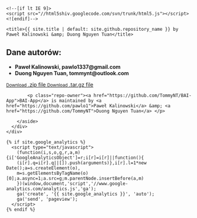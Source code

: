 <html lang="{{ site.lang | default: "en-US" }}">
  <head>
    <meta charset='utf-8'>
    <meta http-equiv="X-UA-Compatible" content="chrome=1">
    <meta name="viewport" content="width=device-width, initial-scale=1, maximum-scale=1">
    <link href='https://fonts.googleapis.com/css?family=Architects+Daughter' rel='stylesheet' type='text/css'>
    <link rel="stylesheet" href="{{ '/assets/css/style.css?v=' | append: site.github.build_revision | relative_url }}" media="screen" type="text/css">
    <link rel="stylesheet" href="{{ '/assets/css/print.css' | relative_url }}" media="print" type="text/css">

    <!--[if lt IE 9]>
    <script src="//html5shiv.googlecode.com/svn/trunk/html5.js"></script>
    <![endif]-->

    <title>{{ site.title | default: site.github.repository_name }} by Paweł Kalinowski &amp; Duong Nguyen Tuan</title>
  </head>

  <body> 
    <div id="content-wrapper">
      <div class="inner clearfix">
        <section id="main-content">
          <h1 id="dane-autorów">Dane autorów:</h1>
          <ul>
            <li><strong>Paweł Kalinowski, pawlo1337@gmail.com</strong></li>
            <li><strong>Duong Nguyen Tuan, tommynt@outlook.com</strong></li>
          </ul>
        </section>
        <aside id="sidebar">
          <a href="https://github.com/TommyNT/BAI-App/zipball/master" class="button">
              <small>Download</small>
              .zip file
            </a>
            <a href="https://github.com/TommyNT/BAI-App/tarball/master" class="button">
              <small>Download</small>
              .tar.gz file
            </a>
          

          
            <p class="repo-owner"><a href="https://github.com/TommyNT/BAI-App">BAI-App</a> is maintained by <a href="https://github.com/pawlo1">Paweł Kalinowski</a> &amp; <a href="https://github.com/TommyNT">Duong Nguyen Tuan</a> </p>
          
        </aside>
      </div>
    </div>

    {% if site.google_analytics %}
      <script type="text/javascript">
        (function(i,s,o,g,r,a,m){i['GoogleAnalyticsObject']=r;i[r]=i[r]||function(){
        (i[r].q=i[r].q||[]).push(arguments)},i[r].l=1*new Date();a=s.createElement(o),
        m=s.getElementsByTagName(o)[0];a.async=1;a.src=g;m.parentNode.insertBefore(a,m)
        })(window,document,'script','//www.google-analytics.com/analytics.js','ga');
        ga('create', '{{ site.google_analytics }}', 'auto');
        ga('send', 'pageview');
      </script>
    {% endif %}
  </body>
</html>